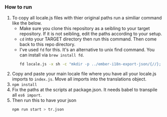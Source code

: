 ### How to run 

1. To copy all locale.js files with thier original paths run a similiar command like the below.
    - Make sure you clone this repository as a seibling to your target repository. If it is not seibling, edit the paths according to your setup.
    - `cd` into your TARGET directory then run this command. Then come back to this repo directory.
    - I've used `fd` for this. It's an alternative to unix find command. You can install via `brew install fd`. 
        ```sh
        fd locale.js -x sh -c "mkdir -p ../ember-i18n-export-json/{//}; cp {} ../ember-i18n-export-json/{}"
        ```
2. Copy and paste your main locale file where you have all your locale.js imports to `index.js`. Move all imports into the translations object.
3. `npm install`
4. Fix the paths at the scripts at package.json. It needs babel to transpile all `es6 import`.
5. Then run this to have your json
    ```sh
    npm run start > tr.json
    ```

